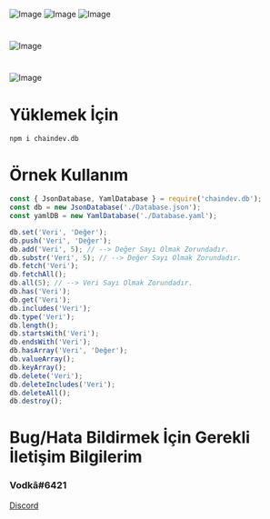 ![Image](https://img.shields.io/npm/v/chaindev.db?color=f)
![Image](https://img.shields.io/npm/dt/chaindev.db.svg?color=E2142D&maxAge=3600) 
![Image](https://discordapp.com/api/guilds/814149645970046996/embed.png?style=shield) 
#
![Image](https://nodei.co/npm/chaindev.db.png?downloads=true&downloadRank=true&stars=true&stars=true)
#
![Image](https://cdn.glitch.com/36cacdd9-ec87-4187-829d-b9b82de904c3%2Fchaindev-db.png?v=1614557240999)
#
# Yüklemek İçin
```npm
npm i chaindev.db
```

# Örnek Kullanım
```javascript
const { JsonDatabase, YamlDatabase } = require('chaindev.db');
const db = new JsonDatabase('./Database.json');
const yamlDB = new YamlDatabase('./Database.yaml');

db.set('Veri', 'Değer');
db.push('Veri', 'Değer');
db.add('Veri', 5); // --> Değer Sayı Olmak Zorundadır.
db.substr('Veri', 5); // --> Değer Sayı Olmak Zorundadır.
db.fetch('Veri');
db.fetchAll();
db.all(5); // --> Veri Sayı Olmak Zorundadır.
db.has('Veri');
db.get('Veri');
db.includes('Veri');
db.type('Veri');
db.length();
db.startsWith('Veri');
db.endsWith('Veri');
db.hasArray('Veri', 'Değer');
db.valueArray();
db.keyArray();
db.delete('Veri');
db.deleteIncludes('Veri');
db.deleteAll();
db.destroy();
```
# Bug/Hata Bildirmek İçin Gerekli İletişim Bilgilerim
### Vodkâ#6421
[Discord](https://discord.gg/rVnKDGcRKR) 
